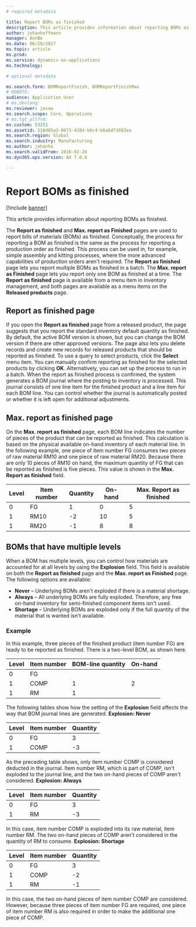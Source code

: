```yaml
---
# required metadata

title: Report BOMs as finished
description: This article provides information about reporting BOMs as finished.
author: johanhoffmann
manager: AnnBe
ms.date: 06/20/2017
ms.topic: article
ms.prod: 
ms.service: dynamics-ax-applications
ms.technology: 

# optional metadata

ms.search.form: BOMReportFinish, BOMReportFinishMax
# ROBOTS: 
audience: Application User
# ms.devlang: 
ms.reviewer: josaw
ms.search.scope: Core, Operations
# ms.tgt_pltfrm: 
ms.custom: 53251
ms.assetid: 510d05a3-0073-438d-b0c4-b6a6df1882ea
ms.search.region: Global
ms.search.industry: Manufacturing
ms.author: johanho
ms.search.validFrom: 2016-02-28
ms.dyn365.ops.version: AX 7.0.0

---
```


# Report BOMs as finished

[!include [banner](../includes/banner.md)]

This article provides information about reporting BOMs as finished.

The **Report as finished** and **Max. report as Finished** pages are used to report bills of materials (BOMs) as finished. Conceptually, the process for reporting a BOM as finished is the same as the process for reporting a production order as finished. This process can be used in, for example, simple assembly and kitting processes, where the more advanced capabilities of production orders aren't required. The **Report as finished** page lets you report multiple BOMs as finished in a batch. The **Max. report as Finished** page lets you report only one BOM as finished at a time. The **Report as finished** page is available from a menu item in Inventory management, and both pages are available as a menu items on the **Released products** page.

## Report as finished page
If you open the **Report as finished** page from a released product, the page suggests that you report the standard inventory default quantity as finished. By default, the active BOM version is shown, but you can change the BOM version if there are other approved versions. The page also lets you delete records and create new records for released products that should be reported as finished. To use a query to select products, click the **Select** menu item. You can manually confirm reporting as finished for the selected products by clicking **OK**. Alternatively, you can set up the process to run in a batch. When the report as finished process is confirmed, the system generates a BOM journal where the posting to inventory is processed. This journal consists of one line item for the finished product and a line item for each BOM line. You can control whether the journal is automatically posted or whether it is left open for additional adjustments.

## Max. report as finished page
On the **Max. report as finished** page, each BOM line indicates the number of pieces of the product that can be reported as finished. This calculation is based on the physical available on-hand inventory of each material line. In the following example, one piece of item number FG consumes two pieces of raw material RM10 and one piece of raw material RM20. Because there are only 10 pieces of RM10 on hand, the maximum quantity of FG that can be reported as finished is five pieces. This value is shown in the **Max. Report as finished** field.

| Level | Item number | Quantity | On-hand | Max. Report as finished |
|-------|-------------|----------|---------|-------------------------|
| 0     | FG          |  1       | 0       | 5                       |
| 1     | RM10        | -2       | 10      | 5                       |
| 1     | RM20        | -1       |  8      | 8                       |

## BOMs that have multiple levels
When a BOM has multiple levels, you can control how materials are accounted for at all levels by using the **Explosion** field. This field is available on both the **Report as finished** page and the **Max. report as Finished** page. The following options are available:

-   **Never** – Underlying BOMs aren't exploded if there is a material shortage.
-   **Always** – All underlying BOMs are fully exploded. Therefore, any free on-hand inventory for semi-finished component items isn't used.
-   **Shortage** – Underlying BOMs are exploded only if the full quantity of the material that is wanted isn't available.

### Example

In this example, three pieces of the finished product (item number FG) are ready to be reported as finished. There is a two-level BOM, as shown here.

| Level | Item number | BOM-line quantity | On-hand |
|-------|-------------|-------------------|---------|
| 0     | FG          |                   |         |
| 1     | COMP        | 1                 | 2       |
| 1     | RM          | 1                 |         |

The following tables show how the setting of the **Explosion** field affects the way that BOM journal lines are generated. **Explosion: Never**

| Level | Item number | Quantity |
|-------|-------------|----------|
| 0     | FG          | 3        |
| 1     | COMP        | -3       |

As the preceding table shows, only item number COMP is considered deducted in the journal. Item number RM, which is part of COMP, isn't exploded to the journal line, and the two on-hand pieces of COMP aren't considered. **Explosion: Always**

| Level | Item number | Quantity |
|-------|-------------|----------|
| 0     | FG          | 3        |
| 1     | RM          | -3       |

In this case, item number COMP is exploded into its raw material, item number RM. The two on-hand pieces of COMP aren't considered in the quantity of RM to consume. **Explosion: Shortage**

| Level | Item number | Quantity |
|-------|-------------|----------|
| 0     | FG          | 3        |
| 1     | COMP        | -2       |
| 1     | RM          | -1       |

In this case, the two on-hand pieces of item number COMP are considered. However, because three pieces of item number FG are required, one piece of item number RM is also required in order to make the additional one piece of COMP.



